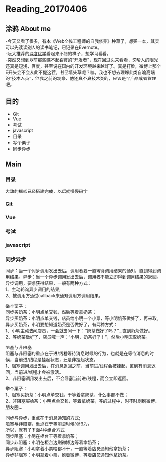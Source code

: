 # Reading_20170406
## 涂鸦 About me  <br>
-今天又看了很多，有本《Web全栈工程师的自我修养》种草了，想买一本，其实可以先读读别人的读书笔记，已记录在Evernote。  
-阮大推荐的[深度优学](http://cn.udacity.com/)看起来不错的样子，想学习看看。<br>
-突然又想到以前那些瞧不起百度的“开发者”，现在回过头来看看，这帮人的眼光还真是短浅，百度，甚至说在国内的开发环境越来越好了。真是打脸，微博上那个E开头会不会从此不提这茬，甚至墙头草呢？嘛，我也不想去理睬此类自喻高端的“技术人员”，但我之前的观察，他还真不算技术类的，应该是个产品或者管理吧。 

## 目的   
- Git
- Vue
- 考试
- javascript
- 目录
- 写个栗子  
- 同步异步
## Main
### 目录  
大致的框架已经搭建完成，以后就慢慢码字


### Git

### Vue

### 考试

### javascript

### 同步异步
同步：当一个同步调用发出去后，调用者要一直等待调用结果的通知，直到得到调用结果。异步：当一个异步调用发出去后，调用者不能立即得到调用结果的返回。<br>
异步调用，要想获得结果，一般有两种方式：<br>
1、主动轮询异步调用的结果;<br>
2、被调用方通过callback来通知调用方调用结果。<br>

举个栗子：<br>
同步买奶茶：小明点单交钱，然后等着拿奶茶；<br>
异步买奶茶：小明点单交钱，店员给小明一个小票，等小明奶茶做好了，再来取。<br>
异步买奶茶，小明要想知道奶茶是否做好了，有两种方式：<br>
1、小明主动去问店员，一会就去问一下：“奶茶做好了吗？”...直到奶茶做好。<br>
2、等奶茶做好了，店员喊一声：“小明，奶茶好了！”，然后小明去取奶茶。<br>

阻塞与非阻塞<br>
阻塞与非阻塞的重点在于进/线程等待消息时候的行为，也就是在等待消息的时候，当前进/线程是挂起状态，还是非挂起状态。<br>
1、阻塞调用发出去后，在消息返回之前，当前进/线程会被挂起，直到有消息返回，当前进/线程才会被激活。<br>
2、非阻塞调用发出去后，不会阻塞当前进/线程，而会立即返回。<br>

举个栗子：<br>
1、阻塞买奶茶：小明点单交钱，干等着拿奶茶，什么事都不做；<br>
2、非阻塞买奶茶：小明点单交钱，等着拿奶茶，等的过程中，时不时刷刷微博、朋友圈...<br>

同步与异步，重点在于消息通知的方式;<br>
阻塞与非阻塞，重点在于等消息时候的行为。<br>
所以，就有了下面4种组合方式<br>
同步阻塞：小明在柜台干等着拿奶茶；<br>
同步非阻塞：小明在柜台边刷微博边等着拿奶茶；<br>
异步阻塞：小明拿着小票啥都不干，一直等着店员通知他拿奶茶；<br>
异步非阻塞：小明拿着小票，刷着微博，等着店员通知他拿奶茶。<br>
